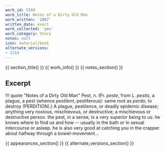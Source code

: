 ```yaml
---
work_id: 5580
work_title: Notes of a Dirty Old Man
work_written: '1967'
written_date: exact
work_collected: 'yes'
work_category: Story
notes: null
icon: material/book
alternate_versions:
- 2214
---
```


{{ section_title() }}
{{ work_info() }}
{{ notes_section() }}
## Excerpt
!!! quote "Notes of a Dirty Old Man"
    Pest, n. (Fr. <em>peste</em>, from L. <em>pestis</em>, a plague, a pest (whence <em>pestilent</em>, pestiferous): same root as <em>perdo</em>, to destroy (PERDITION).) A plague, pestilence, or deadly epidemic disease; anything very noxious, mischievous, or destructive; a mischievous or destructive person.
    the pest, in a sense, is a very superior being to us: he knows where to find us and how -- usually in the bath or in sexual intercourse or asleep. he is also very good at catching you in the crapper about halfway through a bowel-movement...

{{ appearances_section() }}
{{ alternate_versions_section() }}